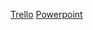 [Trello](https://trello.com/b/u8bETnRd/aikataulut)
[Powerpoint](https://centriafi-my.sharepoint.com/:p:/r/personal/markus_paananen_centria_fi/Documents/Presentation2.pptx?d=wc8f805f39cde4b9f80088c6453b94c77&csf=1&web=1&e=PGxIBQ)
